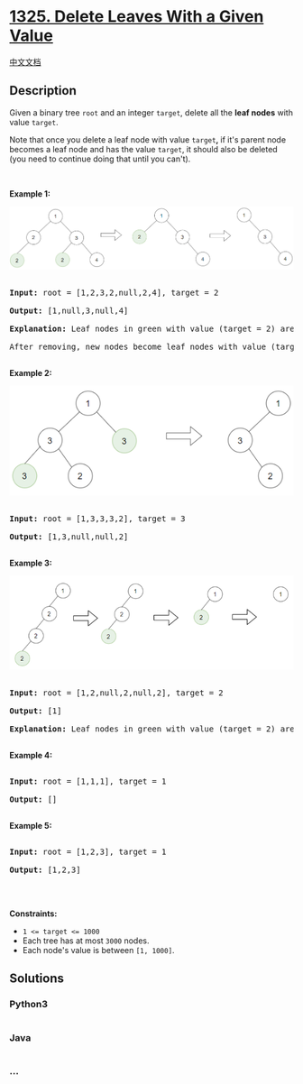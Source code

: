# [1325. Delete Leaves With a Given Value](https://leetcode.com/problems/delete-leaves-with-a-given-value)

[中文文档](/solution/1300-1399/1325.Delete%20Leaves%20With%20a%20Given%20Value/README.md)

## Description

<p>Given a binary tree&nbsp;<code>root</code>&nbsp;and an integer&nbsp;<code>target</code>, delete all the&nbsp;<strong>leaf nodes</strong>&nbsp;with value <code>target</code>.</p>

<p>Note&nbsp;that once you delete a leaf node with value <code>target</code><strong>,&nbsp;</strong>if it&#39;s parent node becomes a leaf node and has the value <code><font face="monospace">target</font></code>, it should also be deleted (you need to continue doing that until you can&#39;t).</p>

<p>&nbsp;</p>

<p><strong>Example 1:</strong></p>

![](./images/sample_1_1684.png)

<pre>

<strong>Input:</strong> root = [1,2,3,2,null,2,4], target = 2

<strong>Output:</strong> [1,null,3,null,4]

<strong>Explanation:</strong> Leaf nodes in green with value (target = 2) are removed (Picture in left). 

After removing, new nodes become leaf nodes with value (target = 2) (Picture in center).

</pre>

<p><strong>Example 2:</strong></p>

![](./images/sample_2_1684.png)

<pre>

<strong>Input:</strong> root = [1,3,3,3,2], target = 3

<strong>Output:</strong> [1,3,null,null,2]

</pre>

<p><strong>Example 3:</strong></p>

![](./images/sample_3_1684.png)

<pre>

<strong>Input:</strong> root = [1,2,null,2,null,2], target = 2

<strong>Output:</strong> [1]

<strong>Explanation:</strong> Leaf nodes in green with value (target = 2) are removed at each step.

</pre>

<p><strong>Example 4:</strong></p>

<pre>

<strong>Input:</strong> root = [1,1,1], target = 1

<strong>Output:</strong> []

</pre>

<p><strong>Example 5:</strong></p>

<pre>

<strong>Input:</strong> root = [1,2,3], target = 1

<strong>Output:</strong> [1,2,3]

</pre>

<p>&nbsp;</p>

<p><strong>Constraints:</strong></p>

<ul>
	<li><code>1 &lt;= target&nbsp;&lt;= 1000</code></li>
	<li>Each tree has at most <code>3000</code> nodes.</li>
	<li>Each node&#39;s value is between <code>[1, 1000]</code>.</li>
</ul>

## Solutions

<!-- tabs:start -->

### **Python3**

```python

```

### **Java**

```java

```

### **...**

```

```

<!-- tabs:end -->

